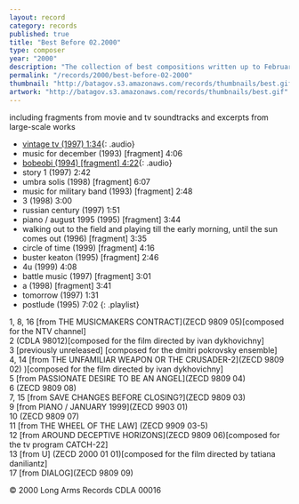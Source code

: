 ```yaml
---
layout: record
category: records
published: true
title: "Best Before 02.2000"
type: composer
year: "2000"
description: "The collection of best compositions written up to February, 2000"
permalink: "/records/2000/best-before-02-2000"
thumbnail: "http://batagov.s3.amazonaws.com/records/thumbnails/best.gif"
artwork: "http://batagov.s3.amazonaws.com/records/thumbnails/best.gif"
---
```


including fragments from movie and tv soundtracks and excerpts from large-scale works

- [vintage tv (1997) 1:34](http://batagov.s3.amazonaws.com/records/sounds/vintage_tv_.mp3){: .audio}
- music for december (1993) [fragment] 4:06	 
- [bobeobi (1994) [fragment] 4:22](http://batagov.s3.amazonaws.com/records/sounds/bobeobi.mp3){: .audio}
- story 1 (1997) 2:42	 
- umbra solis (1998) [fragment] 6:07	 
- music for military band (1993) [fragment] 2:48	 
- 3 (1998) 3:00	 
- russian century (1997) 1:51	 
- piano / august 1995 (1995) [fragment] 3:44	 
- walking out to the field and playing till the early morning, until the sun comes out (1996) [fragment] 3:35	 
- circle of time (1999) [fragment] 4:16	 
- buster keaton (1995) [fragment] 2:46	 
- 4u (1999) 4:08	 
- battle music (1997) [fragment] 3:01	 
- a (1998) [fragment] 3:41	 
- tomorrow (1997) 1:31	 
- postlude (1995) 7:02 
{: .playlist} 

1, 8, 16 [from THE MUSICMAKERS CONTRACT](ZECD 9809 05)[composed for the NTV channel]  
2 (CDLA 98012)[composed for the film directed by ivan dykhovichny]  
3 [previously unreleased] [composed for the dmitri pokrovsky ensemble]  
4, 14 [from THE UNFAMILIAR WEAPON OR THE CRUSADER-2](ZECD 9809 02) )[composed for the film directed by ivan dykhovichny]  
5 [from PASSIONATE DESIRE TO BE AN ANGEL](ZECD 9809 04)  
6 (ZECD 9809 08)  
7, 15 [from SAVE CHANGES BEFORE CLOSING?](ZECD 9809 03)  
9 [from PIANO / JANUARY 1999](ZECD 9903 01)  
10 (ZECD 9809 07)  
11 [from THE WHEEL OF THE LAW] (ZECD 9909 03-5)  
12 [from AROUND DECEPTIVE HORIZONS](ZECD 9809 06)[composed for the tv program CATCH-22]  
13 [from U] (ZECD 2000 01 01)[composed for the film directed by tatiana daniliantz]  
17 [from DIALOG](ZECD 9809 09)  

© 2000 Long Arms Records CDLA 00016  